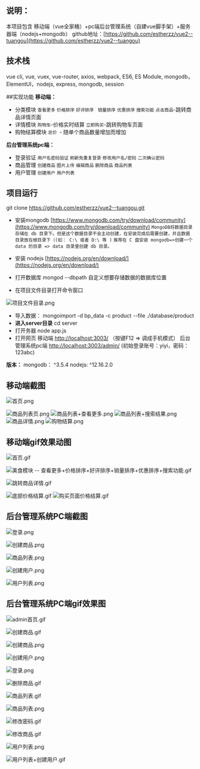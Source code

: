 ## 说明：
本项目包含 移动端（vue全家桶）+pc端后台管理系统（自建vue脚手架）+服务器端（nodejs+mongodb）
github地址：[https://github.com/estherzz/vue2--tuangou](https://github.com/estherzz/vue2--tuangou)


## 技术栈
vue cli, vue, vuex, vue-router, axios, webpack, ES6, ES Module, mongodb，ElementUI，nodejs,  express,  mongodb, session

##实现功能
**移动端：**
- 分类模块
   `查看更多`
   `价格排序`
   `好评排序`
  ` 销量排序`
   `优惠排序`
   `搜索功能`
   `点击商品`-跳转商品详情页面
- 详情模块
  `购物车`-价格实时结算
  `立即购买`-跳转购物车页面
- 购物结算模块
  `总价 `- 随单个商品数量增加而增加

**后台管理系统pc端：**
- 登录验证
  `用户名密码验证`
  `刷新免重复登录`
  `修改用户名/密码`
  `二次确认密码` 
- 商品管理
  `创建商品`
  `图片上传`
  `编辑商品`
  `删除商品`
  `商品列表`
- 用户管理
  `创建用户`
  `用户列表`
 

## 项目运行
git clone https://github.com/estherzz/vue2--tuangou.git

- 安装mongodb    [https://www.mongodb.com/try/download/community](https://www.mongodb.com/try/download/community)
`MongoDB将数据目录存储在 db 目录下。但是这个数据目录不会主动创建，在安装完成后需要创建，并且数据目录放在根目录下（(如： C:\ 或者 D:\ 等 )`
`推荐在 C 盘安装 mongodb=>创建一个 data 的目录 => data 目录里创建 db 目录。`

- 安装 nodejs   [https://nodejs.org/en/download/](https://nodejs.org/en/download/)
- 打开数据库 
  mongod --dbpath 自定义想要存储数据的数据库位置

- 在项目文件目录打开命令窗口

![项目文件目录.png](https://upload-images.jianshu.io/upload_images/20110534-4254f3077fedd9fe.png?imageMogr2/auto-orient/strip%7CimageView2/2/w/1240)

- 导入数据：
 mongoimport -d bp_data -c product --file ./database/product
- **进入server目录**
 cd server
- 打开务器
 node app.js
- 打开网页
  移动端  [http://localhost:3003/](http://localhost:3003/) （按键F12 => 调成手机模式）
  后台管理系统pc端 [http://localhost:3003/admin/](http://localhost:3003/admin/)  (初始登录账号：yiyi，密码：123abc)



**版本：**
mongodb： ^3.5.4
nodejs: ^12.16.2.0

## 移动端截图
![首页.png](https://upload-images.jianshu.io/upload_images/20110534-74ebd270cc682082.png?imageMogr2/auto-orient/strip%7CimageView2/2/w/200)

![商品列表页.png](https://upload-images.jianshu.io/upload_images/20110534-25af2fdc2494e464.png?imageMogr2/auto-orient/strip%7CimageView2/2/w/200)
![商品列表+查看更多.png](https://upload-images.jianshu.io/upload_images/20110534-49dbd7b8e67dda7a.png?imageMogr2/auto-orient/strip%7CimageView2/2/w/200)
![商品列表+搜索结果.png](https://upload-images.jianshu.io/upload_images/20110534-e6bcff540a21669d.png?imageMogr2/auto-orient/strip%7CimageView2/2/w/200)
![商品详情.png](https://upload-images.jianshu.io/upload_images/20110534-8ccaf2ce8391815c.png?imageMogr2/auto-orient/strip%7CimageView2/2/w/200)
![购物结算.png](https://upload-images.jianshu.io/upload_images/20110534-9d79791bd3afadb6.png?imageMogr2/auto-orient/strip%7CimageView2/2/w/200)

## 移动端gif效果动图
![首页.gif](https://upload-images.jianshu.io/upload_images/20110534-819e33f9ccac743a.gif?imageMogr2/auto-orient/strip)

![美食模块 -- 查看更多+价格排序+好评排序+销量排序+优惠排序+搜索功能.gif](https://upload-images.jianshu.io/upload_images/20110534-e7e4648db2fc9cbe.gif?imageMogr2/auto-orient/strip)

![跳转商品详情.gif](https://upload-images.jianshu.io/upload_images/20110534-bcc12e2bd644f76d.gif?imageMogr2/auto-orient/strip)

![底部价格结算.gif](https://upload-images.jianshu.io/upload_images/20110534-2ce35805bda49be0.gif?imageMogr2/auto-orient/strip)
![购买页面价格结算.gif](https://upload-images.jianshu.io/upload_images/20110534-a81568bbd2633344.gif?imageMogr2/auto-orient/strip)

## 后台管理系统PC端截图

![登录.png](https://upload-images.jianshu.io/upload_images/20110534-62bff4b297b73809.png?imageMogr2/auto-orient/strip%7CimageView2/2/w/600)

![创建商品.png](https://upload-images.jianshu.io/upload_images/20110534-b5e330cddb49c8f4.png?imageMogr2/auto-orient/strip%7CimageView2/2/w/600)

![商品列表.png](https://upload-images.jianshu.io/upload_images/20110534-f026528d49a88861.png?imageMogr2/auto-orient/strip%7CimageView2/2/w/600)

![创建用户.png](https://upload-images.jianshu.io/upload_images/20110534-4084e7b389c3a8a2.png?imageMogr2/auto-orient/strip%7CimageView2/2/w/600)

![用户列表.png](https://upload-images.jianshu.io/upload_images/20110534-90b3033cf8243b0f.png?imageMogr2/auto-orient/strip%7CimageView2/2/w/600)

## 后台管理系统PC端gif效果图
![admin首页.gif](https://upload-images.jianshu.io/upload_images/20110534-cc25145bcaed242d.gif?imageMogr2/auto-orient/strip%7CimageView2/2/w/600)

![创建商品.gif](https://upload-images.jianshu.io/upload_images/20110534-6e85216959c72603.gif?imageMogr2/auto-orient/strip%7CimageView2/2/w/600)

![创建商品.png](https://upload-images.jianshu.io/upload_images/20110534-d0af6f825c2facb7.png?imageMogr2/auto-orient/strip%7CimageView2/2/w/600)

![创建用户.png](https://upload-images.jianshu.io/upload_images/20110534-a8a59e4ba0d33eb3.png?imageMogr2/auto-orient/strip%7CimageView2/2/w/600)

![登录.png](https://upload-images.jianshu.io/upload_images/20110534-5b1efa34e146b6e7.png?imageMogr2/auto-orient/strip%7CimageView2/2/w/600)

![删除商品.gif](https://upload-images.jianshu.io/upload_images/20110534-4b21f6b98df78bbc.gif?imageMogr2/auto-orient/strip%7CimageView2/2/w/600)

![商品列表.gif](https://upload-images.jianshu.io/upload_images/20110534-46a9f3df5caaee95.gif?imageMogr2/auto-orient/strip%7CimageView2/2/w/600)

![商品列表.png](https://upload-images.jianshu.io/upload_images/20110534-8f08d09ec4803677.png?imageMogr2/auto-orient/strip%7CimageView2/2/w/600)

![修改密码.gif](https://upload-images.jianshu.io/upload_images/20110534-dd999798213f5da3.gif?imageMogr2/auto-orient/strip%7CimageView2/2/w/600)

![修改商品.gif](https://upload-images.jianshu.io/upload_images/20110534-5c37bccad22540c6.gif?imageMogr2/auto-orient/strip%7CimageView2/2/w/600)

![用户列表.png](https://upload-images.jianshu.io/upload_images/20110534-4b2d38bcba74f135.png?imageMogr2/auto-orient/strip%7CimageView2/2/w/600)

![用户列表+创建用户.gif](https://upload-images.jianshu.io/upload_images/20110534-a18d8bc9b47828ea.gif?imageMogr2/auto-orient/strip%7CimageView2/2/w/600)
